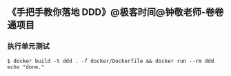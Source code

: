 ## 《手把手教你落地 DDD》@极客时间@钟敬老师-卷卷通项目

### 执行单元测试
```shell
$ docker build -t ddd . -f docker/Dockerfile && docker run --rm ddd echo "done."
```
